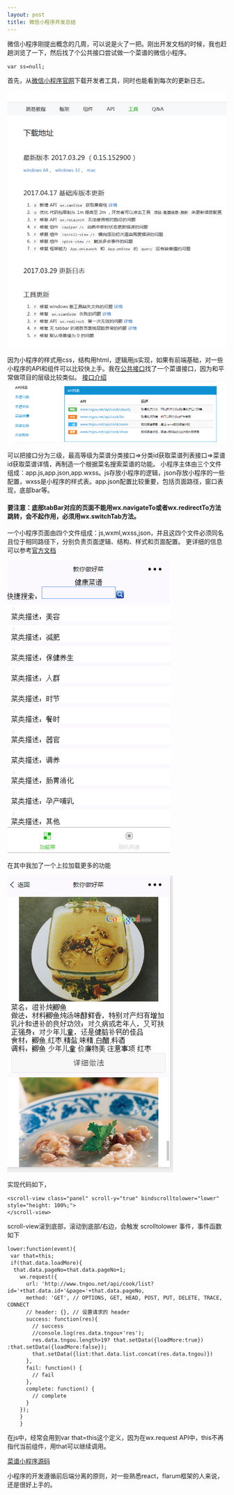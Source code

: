 ```yaml
---
layout: post
title: 微信小程序开发总结
---
```


微信小程序刚提出概念的几周，可以说是火了一把。刚出开发文档的时候，我也赶趟浏览了一下，然后找了个公共接口尝试做一个菜谱的微信小程序。
~~~
var ss=null;
~~~
首先，从[微信小程序官网](https://mp.weixin.qq.com/debug/wxadoc/dev/devtools/download.html)下载开发者工具，同时也能看到每次的更新日志。

![版本](/img/wxaddress.png)

因为小程序的样式用css，结构用html，逻辑用js实现，如果有前端基础，对一些小程序的API和组件可以比较快上手。我在[公共接口](http://www.tngou.net/doc)找了一个菜谱接口，因为和平常做项目的层级比较类似。
[接口介绍](http://www.tngou.net/doc/cook/69)
![接口](/img/caipuAPI.png)

可以把接口分为三级，最高等级为菜谱分类接口=>分类id获取菜谱列表接口=>菜谱id获取菜谱详情，再制造一个根据菜名搜索菜谱的功能。
小程序主体由三个文件组成：app.js,app.json,app.wxss。js存放小程序的逻辑，json存放小程序的一些配置，wxss是小程序的样式表。app.json配置比较重要，包括页面路径，窗口表现，底部bar等。
#### 要注意：底部tabBar对应的页面不能用wx.navigateTo或者wx.redirectTo方法跳转，会不起作用，必须用wx.switchTab方法。

一个小程序页面由四个文件组成：js,wxml,wxss,json，并且这四个文件必须同名且位于相同路径下，分别负责页面逻辑、结构、样式和页面配置。
更详细的信息可以参考[官方文档](https://mp.weixin.qq.com/debug/wxadoc/dev/framework/MINA.html)

![小程序页面](/img/xcxPage.png)

在其中我加了一个上拉加载更多的功能

![加载更多](/img/loadMore.png)

实现代码如下，

~~~
<scroll-view class="panel" scroll-y="true" bindscrolltolower="lower" style="height: 100%;">
</scroll-view>
~~~
scroll-view滚到底部，滚动到底部/右边，会触发 scrolltolower 事件，事件函数如下

~~~
lower:function(event){
 var that=this;
 if(that.data.loadMore){
  that.data.pageNo=that.data.pageNo+1;
	wx.request({
      url: 'http://www.tngou.net/api/cook/list?id='+that.data.id+'&page='+that.data.pageNo,
      method: 'GET', // OPTIONS, GET, HEAD, POST, PUT, DELETE, TRACE, CONNECT
      // header: {}, // 设置请求的 header
      success: function(res){
        // success
        //console.log(res.data.tngou+'res');
        res.data.tngou.length>19? that.setData({loadMore:true}) :that.setData({loadMore:false});
        that.setData({list:that.data.list.concat(res.data.tngou)})
      },
      fail: function() {
        // fail
      },
      complete: function() {
        // complete
      }
    });
    }
    }
~~~
在js中，经常会用到var that=this这个定义，因为在wx.request API中，this不再指代当前组件，用that可以继续调用。

[菜谱小程序源码](https://github.com/dandanbu3/cook)

小程序的开发遵循前后端分离的原则，对一些熟悉react，flarum框架的人来说，还是很好上手的。